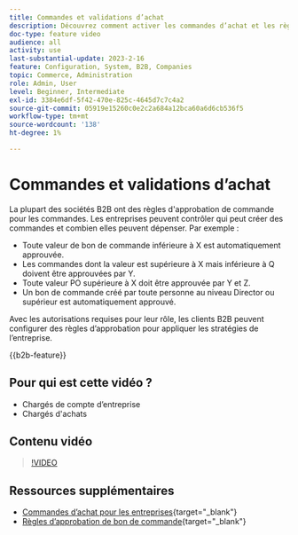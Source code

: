 ```yaml
---
title: Commandes et validations d’achat
description: Découvrez comment activer les commandes d’achat et les règles d’approbation pour vos comptes d’entreprise B2B.
doc-type: feature video
audience: all
activity: use
last-substantial-update: 2023-2-16
feature: Configuration, System, B2B, Companies
topic: Commerce, Administration
role: Admin, User
level: Beginner, Intermediate
exl-id: 3384e6df-5f42-470e-825c-4645d7c7c4a2
source-git-commit: 05919e15260c0e2c2a684a12bca60a6d6cb536f5
workflow-type: tm+mt
source-wordcount: '138'
ht-degree: 1%

---
```


# Commandes et validations d’achat

La plupart des sociétés B2B ont des règles d&#39;approbation de commande pour les commandes. Les entreprises peuvent contrôler qui peut créer des commandes et combien elles peuvent dépenser. Par exemple :

- Toute valeur de bon de commande inférieure à X est automatiquement approuvée.
- Les commandes dont la valeur est supérieure à X mais inférieure à Q doivent être approuvées par Y.
- Toute valeur PO supérieure à X doit être approuvée par Y et Z.
- Un bon de commande créé par toute personne au niveau Director ou supérieur est automatiquement approuvé.

Avec les autorisations requises pour leur rôle, les clients B2B peuvent configurer des règles d’approbation pour appliquer les stratégies de l’entreprise.

{{b2b-feature}}

## Pour qui est cette vidéo ?

- Chargés de compte d’entreprise
- Chargés d&#39;achats

## Contenu vidéo

>[!VIDEO](https://video.tv.adobe.com/v/344450?quality=12&learn=on)

## Ressources supplémentaires

- [Commandes d’achat pour les entreprises](https://experienceleague.adobe.com/docs/commerce-admin/b2b/purchase-orders/purchase-order-flow.html?lang=fr){target="_blank"}
- [Règles d’approbation de bon de commande](https://experienceleague.adobe.com/docs/commerce-admin/b2b/purchase-orders/account-dashboard-approval-rules.html?lang=fr){target="_blank"}
